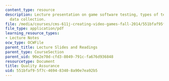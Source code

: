 ```yaml
---
content_type: resource
description: Lecture presentation on game software testing, types of testing, and
  data collection.
file: /media/courses/cms-611j-creating-video-games-fall-2014/551bfaf95f7c469483408a90e7ea92b5_MITCMS_611JF14_Tech_Tes.pdf
file_type: application/pdf
learning_resource_types:
- Lecture Notes
ocw_type: OCWFile
parent_title: Lecture Slides and Readings
parent_type: CourseSection
parent_uid: 90e2e70d-cfd3-8049-791c-fa676d936848
resourcetype: Document
title: Quality Assurance
uid: 551bfaf9-5f7c-4694-8340-8a90e7ea92b5
---
```

